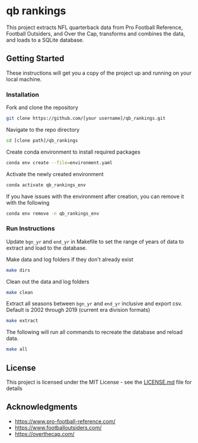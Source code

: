 # qb rankings

This project extracts NFL quarterback data from Pro Football Reference, Football Outsiders, and Over the Cap, transforms and combines the data, and loads to a SQLite database.

## Getting Started

These instructions will get you a copy of the project up and running on your local machine.

### Installation

Fork and clone the repository

```bash
git clone https://github.com/[your username]/qb_rankings.git
```

Navigate to the repo directory

```bash
cd [clone path]/qb_rankings
```

Create conda environment to install required packages

```bash
conda env create --file=environment.yaml
```

Activate the newly created environment

```bash
conda activate qb_rankings_env
```

If you have issues with the environment after creation, you can remove it with the following

```bash
conda env remove -n qb_rankings_env
```

### Run Instructions

Update ```bgn_yr``` and ```end_yr``` in Makefile to set the range of years of data to extract and load to the database.

Make data and log folders if they don't already exist

```bash
make dirs
```

Clean out the data and log folders

```bash
make clean
```

Extract all seasons between ```bgn_yr``` and ```end_yr``` inclusive and export csv. Default is 2002 through 2019 (current era division formats)

```bash
make extract
```

The following will run all commands to recreate the database and reload data.

```bash
make all
```

## License

This project is licensed under the MIT License - see the [LICENSE.md](LICENSE.md) file for details

## Acknowledgments

* <https://www.pro-football-reference.com/>
* <https://www.footballoutsiders.com/>
* <https://overthecap.com/>

